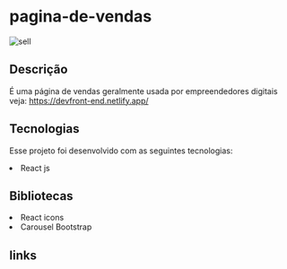# pagina-de-vendas 


![sell](https://user-images.githubusercontent.com/110907635/201106277-7052edc3-8de0-4015-b5b7-a1f02d1b6c68.png)

## Descrição

É uma página de vendas geralmente usada por empreendedores digitais
<br/>
veja: https://devfront-end.netlify.app/

## Tecnologias

Esse projeto foi desenvolvido com as seguintes tecnologias:

<li>React js</li>

## Bibliotecas

<li>React icons</li>
<li>Carousel Bootstrap</li>

## links

